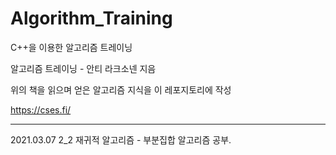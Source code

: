 # Algorithm_Training
C++을 이용한 알고리즘 트레이닝


알고리즘 트레이닝 - 안티 라크소넨 지음

위의 책을 읽으며 얻은 알고리즘 지식을 이 레포지토리에 작성

https://cses.fi/

* * *

2021.03.07 2_2 재귀적 알고리즘 - 부분집합 알고리즘 공부.
